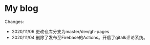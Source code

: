 # My blog

Changes:

+ 2020/11/06 更改仓库分支为master/dev/gh-pages
+ 2020/11/04 删除了发布至Firebase的Actions。开启了gitalk评论系统。